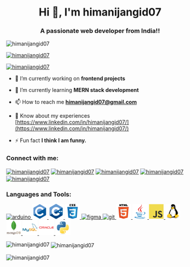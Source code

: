 <h1 align="center">Hi 👋, I'm himanijangid07</h1>
<h3 align="center">A passionate web developer from India!!</h3>

<p align="left"> <img src="https://komarev.com/ghpvc/?username=himanijangid07&label=Profile%20views&color=0e75b6&style=flat" alt="himanijangid07" /> </p>

<p align="left"> <a href="https://github.com/ryo-ma/github-profile-trophy"><img src="https://github-profile-trophy.vercel.app/?username=himanijangid07" alt="himanijangid07" /></a> </p>

<p align="left"> <a href="https://twitter.com/himanijangid07" target="blank"><img src="https://img.shields.io/twitter/follow/himanijangid07?logo=twitter&style=for-the-badge" alt="himanijangid07" /></a> </p>

- 🔭 I’m currently working on **frontend projects**

- 🌱 I’m currently learning **MERN stack development**

- 📫 How to reach me **himanijangid07@gmail.com**

- 📄 Know about my experiences [https://www.linkedin.com/in/himanijangid07/](https://www.linkedin.com/in/himanijangid07/)

- ⚡ Fun fact **I think I am funny.**

<h3 align="left">Connect with me:</h3>
<p align="left">
<a href="https://twitter.com/himanijangid07" target="blank"><img align="center" src="https://raw.githubusercontent.com/rahuldkjain/github-profile-readme-generator/master/src/images/icons/Social/twitter.svg" alt="himanijangid07" height="30" width="40" /></a>
<a href="https://linkedin.com/in/himanijangid07" target="blank"><img align="center" src="https://raw.githubusercontent.com/rahuldkjain/github-profile-readme-generator/master/src/images/icons/Social/linked-in-alt.svg" alt="himanijangid07" height="30" width="40" /></a>
<a href="https://instagram.com/himanijangid07" target="blank"><img align="center" src="https://raw.githubusercontent.com/rahuldkjain/github-profile-readme-generator/master/src/images/icons/Social/instagram.svg" alt="himanijangid07" height="30" width="40" /></a>
<a href="https://www.codechef.com/users/himanijangid07" target="blank"><img align="center" src="https://cdn.jsdelivr.net/npm/simple-icons@3.1.0/icons/codechef.svg" alt="himanijangid07" height="30" width="40" /></a>
<a href="https://www.hackerrank.com/himanijangid07" target="blank"><img align="center" src="https://raw.githubusercontent.com/rahuldkjain/github-profile-readme-generator/master/src/images/icons/Social/hackerrank.svg" alt="himanijangid07" height="30" width="40" /></a>
</p>

<h3 align="left">Languages and Tools:</h3>
<p align="left"> <a href="https://www.arduino.cc/" target="_blank" rel="noreferrer"> <img src="https://cdn.worldvectorlogo.com/logos/arduino-1.svg" alt="arduino" width="40" height="40"/> </a> <a href="https://www.cprogramming.com/" target="_blank" rel="noreferrer"> <img src="https://raw.githubusercontent.com/devicons/devicon/master/icons/c/c-original.svg" alt="c" width="40" height="40"/> </a> <a href="https://www.w3schools.com/cpp/" target="_blank" rel="noreferrer"> <img src="https://raw.githubusercontent.com/devicons/devicon/master/icons/cplusplus/cplusplus-original.svg" alt="cplusplus" width="40" height="40"/> </a> <a href="https://www.w3schools.com/css/" target="_blank" rel="noreferrer"> <img src="https://raw.githubusercontent.com/devicons/devicon/master/icons/css3/css3-original-wordmark.svg" alt="css3" width="40" height="40"/> </a> <a href="https://www.figma.com/" target="_blank" rel="noreferrer"> <img src="https://www.vectorlogo.zone/logos/figma/figma-icon.svg" alt="figma" width="40" height="40"/> </a> <a href="https://git-scm.com/" target="_blank" rel="noreferrer"> <img src="https://www.vectorlogo.zone/logos/git-scm/git-scm-icon.svg" alt="git" width="40" height="40"/> </a> <a href="https://www.w3.org/html/" target="_blank" rel="noreferrer"> <img src="https://raw.githubusercontent.com/devicons/devicon/master/icons/html5/html5-original-wordmark.svg" alt="html5" width="40" height="40"/> </a> <a href="https://www.java.com" target="_blank" rel="noreferrer"> <img src="https://raw.githubusercontent.com/devicons/devicon/master/icons/java/java-original.svg" alt="java" width="40" height="40"/> </a> <a href="https://developer.mozilla.org/en-US/docs/Web/JavaScript" target="_blank" rel="noreferrer"> <img src="https://raw.githubusercontent.com/devicons/devicon/master/icons/javascript/javascript-original.svg" alt="javascript" width="40" height="40"/> </a> <a href="https://www.linux.org/" target="_blank" rel="noreferrer"> <img src="https://raw.githubusercontent.com/devicons/devicon/master/icons/linux/linux-original.svg" alt="linux" width="40" height="40"/> </a> <a href="https://www.mongodb.com/" target="_blank" rel="noreferrer"> <img src="https://raw.githubusercontent.com/devicons/devicon/master/icons/mongodb/mongodb-original-wordmark.svg" alt="mongodb" width="40" height="40"/> </a> <a href="https://www.mysql.com/" target="_blank" rel="noreferrer"> <img src="https://raw.githubusercontent.com/devicons/devicon/master/icons/mysql/mysql-original-wordmark.svg" alt="mysql" width="40" height="40"/> </a> <a href="https://www.oracle.com/" target="_blank" rel="noreferrer"> <img src="https://raw.githubusercontent.com/devicons/devicon/master/icons/oracle/oracle-original.svg" alt="oracle" width="40" height="40"/> </a> <a href="https://www.python.org" target="_blank" rel="noreferrer"> <img src="https://raw.githubusercontent.com/devicons/devicon/master/icons/python/python-original.svg" alt="python" width="40" height="40"/> </a> </p>

<p><img align="left" src="https://github-readme-stats.vercel.app/api/top-langs?username=himanijangid07&show_icons=true&locale=en&layout=compact" alt="himanijangid07" /></p>

<p>&nbsp;<img align="center" src="https://github-readme-stats.vercel.app/api?username=himanijangid07&show_icons=true&locale=en" alt="himanijangid07" /></p>

<p><img align="center" src="https://github-readme-streak-stats.herokuapp.com/?user=himanijangid07&" alt="himanijangid07" /></p>
